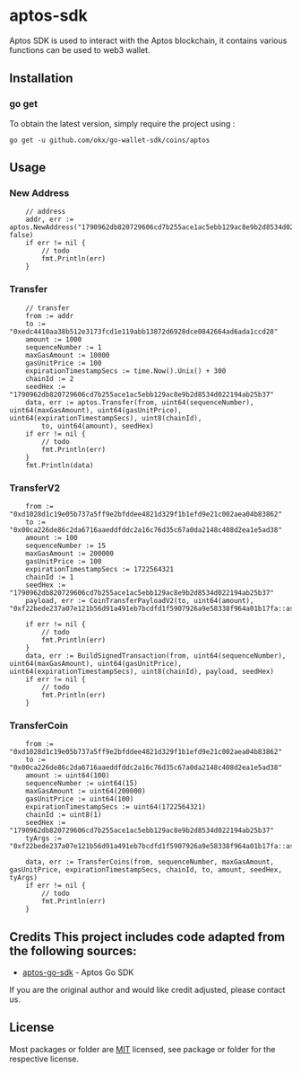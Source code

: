 # aptos-sdk
Aptos SDK is used to interact with the Aptos blockchain, it contains various functions can be used to web3 wallet.

## Installation

### go get

To obtain the latest version, simply require the project using :

```shell
go get -u github.com/okx/go-wallet-sdk/coins/aptos
```

## Usage
### New Address
```golang
	// address
	addr, err := aptos.NewAddress("1790962db820729606cd7b255ace1ac5ebb129ac8e9b2d8534d022194ab25b37", false)
	if err != nil {
		// todo
		fmt.Println(err)
	}

```
###  Transfer 
```golang
	// transfer
	from := addr
	to := "0xedc4410aa38b512e3173fcd1e119abb13872d6928dce0842664ad6ada1ccd28"
	amount := 1000
	sequenceNumber := 1
	maxGasAmount := 10000
	gasUnitPrice := 100
	expirationTimestampSecs := time.Now().Unix() + 300
	chainId := 2
	seedHex := "1790962db820729606cd7b255ace1ac5ebb129ac8e9b2d8534d022194ab25b37"
	data, err := aptos.Transfer(from, uint64(sequenceNumber), uint64(maxGasAmount), uint64(gasUnitPrice), uint64(expirationTimestampSecs), uint8(chainId),
		to, uint64(amount), seedHex)
	if err != nil {
		// todo
		fmt.Println(err)
	}
	fmt.Println(data)
```


### TransferV2
```golang
	from := "0xd1028d1c19e05b737a5ff9e2bfddee4821d329f1b1efd9e21c002aea04b83862"
	to := "0x00ca226de86c2da6716aaeddfddc2a16c76d35c67a0da2148c408d2ea1e5ad38"
	amount := 100
	sequenceNumber := 15
	maxGasAmount := 200000
	gasUnitPrice := 100
	expirationTimestampSecs := 1722564321
	chainId := 1
	seedHex := "1790962db820729606cd7b255ace1ac5ebb129ac8e9b2d8534d022194ab25b37"
	payload, err := CoinTransferPayloadV2(to, uint64(amount), "0xf22bede237a07e121b56d91a491eb7bcdfd1f5907926a9e58338f964a01b17fa::asset::USDT")

    if err != nil {
        // todo
        fmt.Println(err)
    }
	data, err := BuildSignedTransaction(from, uint64(sequenceNumber), uint64(maxGasAmount), uint64(gasUnitPrice), uint64(expirationTimestampSecs), uint8(chainId), payload, seedHex)
    if err != nil {
        // todo
        fmt.Println(err)
    }
```

### TransferCoin
```golang
	from := "0xd1028d1c19e05b737a5ff9e2bfddee4821d329f1b1efd9e21c002aea04b83862"
	to := "0x00ca226de86c2da6716aaeddfddc2a16c76d35c67a0da2148c408d2ea1e5ad38"
	amount := uint64(100)
	sequenceNumber := uint64(15)
	maxGasAmount := uint64(200000)
	gasUnitPrice := uint64(100)
	expirationTimestampSecs := uint64(1722564321)
	chainId := uint8(1)
	seedHex := "1790962db820729606cd7b255ace1ac5ebb129ac8e9b2d8534d022194ab25b37"
	tyArgs := "0xf22bede237a07e121b56d91a491eb7bcdfd1f5907926a9e58338f964a01b17fa::asset::USDT"

	data, err := TransferCoins(from, sequenceNumber, maxGasAmount, gasUnitPrice, expirationTimestampSecs, chainId, to, amount, seedHex, tyArgs)
    if err != nil {
        // todo
        fmt.Println(err)
    }

```
## Credits  This project includes code adapted from the following sources:  
- [aptos-go-sdk](https://github.com/aptos-labs/aptos-go-sdk) - Aptos Go SDK

If you are the original author and would like credit adjusted, please contact us.
## License
Most packages or folder are [MIT](<https://github.com/okx/go-wallet-sdk/blob/main/coins/aptos/LICENSE>) licensed, see package or folder for the respective license.
